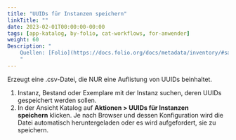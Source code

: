 ```yaml
---
title: "UUIDs für Instanzen speichern"
linkTitle: ""
date: 2023-02-01T00:00:00-00:00
tags: [app-katalog, by-folio, cat-workflows, for-anwender]
weight: 60
Description: "
    Quellen: [Folio](https://docs.folio.org/docs/metadata/inventory/#saving-instances-uuids) <!-- & [GBV](https://info.gebev.de/pages/viewpage.action?pageId=852492485) -->
    "
---
```


Erzeugt eine .csv-Datei, die NUR eine Auflistung von UUIDs beinhaltet.

1.  Instanz, Bestand oder Exemplare mit der Instanz suchen, deren UUIDs gespeichert werden sollen.
2.  In der Ansicht Katalog auf **Aktionen > UUIDs für Instanzen speichern** klicken. Je nach Browser und dessen Konfiguration wird die Datei automatisch heruntergeladen oder es wird aufgefordert, sie zu speichern.
